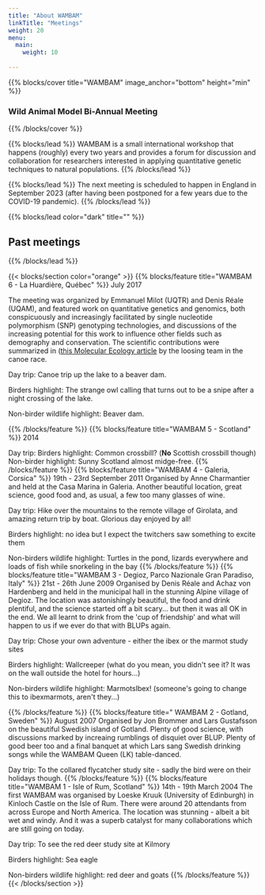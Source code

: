 ```yaml
---
title: "About WAMBAM"
linkTitle: "Meetings"
weight: 20
menu:
  main:
    weight: 10
   
---
```


{{% blocks/cover title="WAMBAM" image_anchor="bottom" height="min" %}}
### **Wild Animal Model Bi-Annual Meeting**

{{% /blocks/cover %}}

{{% blocks/lead %}}
WAMBAM is a small international workshop that happens (roughly) every two years and provides a forum for discussion and collaboration for researchers interested in applying quantitative genetic techniques to natural populations.
{{% /blocks/lead %}}


{{% blocks/lead %}}
The next meeting is scheduled to happen in England in September 2023 (after having been postponed for a few years due to the COVID-19 pandemic). 
{{% /blocks/lead %}}

{{% blocks/lead color="dark" title="" %}}
## **Past meetings**
{{% /blocks/lead %}}


{{< blocks/section color="orange" >}}
{{% blocks/feature title="WAMBAM 6 - La Huardière, Québec" %}}
July 2017

The meeting was organized by Emmanuel Milot (UQTR) and Denis Réale (UQAM), and featured work on quantitative genetics and genomics, both conspicuously and increasingly facilitated by single nucleotide polymorphism (SNP) genotyping technologies, and discussions of the increasing potential for this work to influence other fields such as demography and conservation.  The scientific contributions were summarized in ([this Molecular Ecology article](https://onlinelibrary.wiley.com/doi/full/10.1111/mec.14510) by the loosing team in the canoe race.

Day trip: Canoe trip up the lake to a beaver dam.

Birders highlight: The strange owl calling that turns out to be a snipe after a night crossing of the lake.

Non-birder wildlife highlight: Beaver dam.

<!--- <figure>
	<img src="wambam2017.jpg" style="width:80%">
	<figcaption> Participants of WAMBAM 2017. Left to right are Timothée Bonnet, Denis Réale, Tom Houslay, Dave Coltman, Henrik Jensen, Paula Marjamäki, Drew Sauve, Martin Leclerc, Gabriel Pigeon, Stephen White, Andrew McAdam, Vincent Careau, Charlotte Regan, Gabrielle Dubuc‐Messier, Erwan Quéméré, Darren Hunter, Pascal Marrot, Alexandra Sparks, Walid Mawass, Pirmin Nietlisbach, Nancy Chen, Boris Delahaie, Antoine Favier, Erica Ponzi, Ian Dewan, Dylan Saatoglu, Ryan Earley, David Fisher, Suzanne Bonamour, Alina Niskanen, Alastair Wilson, Maria João Janeiro, Isabel Winney, Laura Gervais, Michael Morrissey, Anne Charmantier, Eryn McFarlane, Céline Teplitsky, Caroline Thomson and Emmanuel Milot. Not in photograph: Jacob Moorad and Yannick Noël. Photograph: Anne Charmantier </figcaption>
</figure> -->
{{% /blocks/feature %}}
{{% blocks/feature title="WAMBAM 5 - Scotland" %}}
2014

Day trip: 
Birders highlight: Common crossbill? (**No** Scottish crossbill though)
Non-birder highlight: Sunny Scotland almost midge-free. 
{{% /blocks/feature %}}
{{% blocks/feature title="WAMBAM 4 - Galeria, Corsica" %}}
19th - 23rd September 2011
Organised by Anne Charmantier and held at the Casa Marina in Galeria. Another beautiful location, great science, good food and, as usual, a few too many glasses of wine.

Day trip: Hike over the mountains to the remote village of Girolata, and amazing return trip by boat. Glorious day enjoyed by all!

Birders highlight: no idea but I expect the twitchers saw something to excite them

Non-birders wildlife highlight: Turtles in the pond, lizards everywhere and loads of fish while snorkeling in the bay
{{% /blocks/feature %}}
{{% blocks/feature title="WAMBAM 3 - Degioz, Parco Nazionale Gran Paradiso, Italy" %}}
21st - 26th June 2009
Organised by Denis Réale and Achaz von Hardenberg and held in the municipal hall in the stunning Alpine village of Degioz. The location was astonishingly beautiful, the food and drink plentiful, and the science started off a bit scary... but then it was all OK in the end. We all learnt to drink from the 'cup of friendship' and what will happen to us if we ever do that with BLUPs again.

Day trip: Chose your own adventure - either the ibex or the marmot study sites

Birders highlight: Wallcreeper (what do you mean, you didn't see it? It was on the wall outside the hotel for hours...)

Non-birders wildlife highlight: MarmotsIbex! (someone's going to change this to ibexmarmots, aren't they...)

{{% /blocks/feature %}}
{{% blocks/feature title=" WAMBAM 2 - Gotland, Sweden" %}}
August 2007
Organised by Jon Brommer and Lars Gustafsson on the beautiful Swedish island of Gotland. Plenty of good science, with discussions marked by increaing rumblings of disquiet over BLUP. Plenty of good beer too and a final banquet at which Lars sang Swedish drinking songs while the WAMBAM Queen (LK) table-danced.

Day trip: To the collared flycatcher study site - sadly the bird were on their holidays though.
{{% /blocks/feature %}}
{{% blocks/feature title="WAMBAM 1 - Isle of Rum, Scotland" %}}
14th - 19th March 2004
The first WAMBAM was organised by Loeske Kruuk (University of Edinburgh) in Kinloch Castle on the Isle of Rum. There were around 20 attendants from across Europe and North America. The location was stunning - albeit a bit wet and windy. And it was a superb catalyst for many collaborations which are still going on today.

Day trip: To see the red deer study site at Kilmory

Birders highlight: Sea eagle

Non-birders wildlife highlight: red deer and goats
{{% /blocks/feature %}}
{{< /blocks/section >}}


